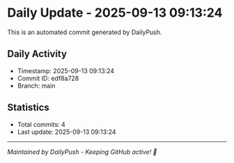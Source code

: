 # Daily Update - 2025-09-13 09:13:24

This is an automated commit generated by DailyPush.

## Daily Activity
- Timestamp: 2025-09-13 09:13:24
- Commit ID: edf8a728
- Branch: main

## Statistics
- Total commits: 4
- Last update: 2025-09-13 09:13:24

---
*Maintained by DailyPush - Keeping GitHub active! 🚀*
